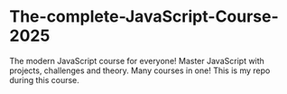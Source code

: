 # The-complete-JavaScript-Course-2025
The modern JavaScript course for everyone! Master JavaScript with projects, challenges and theory. Many courses in one!
This is my repo during this course.
